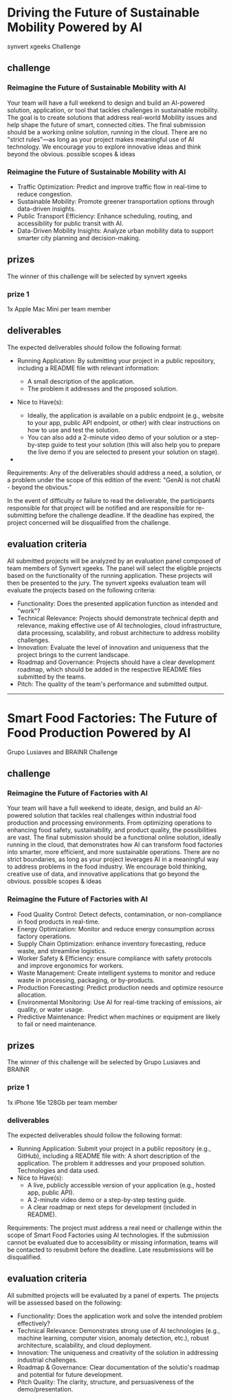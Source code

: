 # Driving the Future of Sustainable Mobility Powered by AI
synvert xgeeks Challenge

## challenge
### Reimagine the Future of Sustainable Mobility with AI
Your team will have a full weekend to design and build an AI-powered solution, application, or tool that tackles challenges in sustainable mobility. The goal is to create solutions that address real-world Mobility issues and help shape the future of smart, connected cities.
The final submission should be a working online solution, running in the cloud. There are no "strict rules"—as long as your project makes meaningful use of AI technology. We encourage you to explore innovative ideas and think beyond the obvious.
possible scopes & ideas

### Reimagine the Future of Sustainable Mobility with AI
- Traffic Optimization: Predict and improve traffic flow in real-time to reduce congestion.
- Sustainable Mobility: Promote greener transportation options through data-driven insights.
- Public Transport Efficiency: Enhance scheduling, routing, and accessibility for public transit with AI.
- Data-Driven Mobility Insights: Analyze urban mobility data to support smarter city planning and decision-making.


## prizes
The winner of this challenge will be selected by synvert xgeeks
### prize 1
1x Apple Mac Mini per team member

## deliverables
The expected deliverables should follow the following format:
- Running Application: By submitting your project in a public repository, including a README file with relevant information:
    - A small description of the application.
    - The problem it addresses and the proposed solution.
- Nice to Have(s): 
  - Ideally, the application is available on a public endpoint (e.g., website to your app, public API endpoint, or other) with clear instructions on how to use and test the solution.
  - You can also add a 2-minute video demo of your solution or a step-by-step guide to test your solution (this will also help you to prepare the live demo if you are selected to present your solution on stage).

- 
Requirements: Any of the deliverables should address a need, a solution, or a problem under the scope of this edition of the event: "GenAI is not chatAI - beyond the obvious."

In the event of difficulty or failure to read the deliverable, the participants responsible for that project will be notified and are responsible for re-submitting before the challenge deadline. If the deadline has expired, the project concerned will be disqualified from the challenge.

## evaluation criteria
All submitted projects will be analyzed by an evaluation panel composed of team members of Synvert xgeeks. The panel will select the eligible projects based on the functionality of the running application. These projects will then be presented to the jury. The synvert xgeeks evaluation team will evaluate the projects based on the following criteria:
- Functionality: Does the presented application function as intended and "work"?
- Technical Relevance: Projects should demonstrate technical depth and relevance, making effective use of AI technologies, cloud infrastructure, data processing, scalability, and robust architecture to address mobility challenges.
- Innovation: Evaluate the level of innovation and uniqueness that the project brings to the current landscape.
- Roadmap and Governance: Projects should have a clear development roadmap, which should be added in the respective README files submitted by the teams.
- Pitch: The quality of the team's performance and submitted output.

---

# Smart Food Factories: The Future of Food Production Powered by AI
Grupo Lusiaves and BRAINR Challenge

## challenge

### Reimagine the Future of Factories with AI
Your team will have a full weekend to ideate, design, and build an AI-powered solution that tackles real challenges within industrial food production and processing environments. From optimizing operations to enhancing food safety, sustainability, and product quality, the possibilities are vast.
The final submission should be a functional online solution, ideally running in the cloud, that demonstrates how AI can transform food factories into smarter, more efficient, and more sustainable operations. There are no strict boundaries, as long as your project leverages AI in a meaningful way to address problems in the food industry.
We encourage bold thinking, creative use of data, and innovative applications that go beyond the obvious.
possible scopes & ideas

### Reimagine the Future of Factories with AI
- Food Quality Control: Detect defects, contamination, or non-compliance in food products in real-time.
- Energy Optimization: Monitor and reduce energy consumption across factory operations.
- Supply Chain Optimization: enhance inventory forecasting, reduce waste, and streamline logistics.
- Worker Safety & Efficiency: ensure compliance with safety protocols and improve ergonomics for workers.
- Waste Management: Create intelligent systems to monitor and reduce waste in processing, packaging, or by-products.
- Production Forecasting: Predict production needs and optimize resource allocation.
- Environmental Monitoring: Use AI for real-time tracking of emissions, air quality, or water usage.
- Predictive Maintenance: Predict when machines or equipment are likely to fail or need maintenance.


## prizes
The winner of this challenge will be selected by Grupo Lusiaves and BRAINR

### prize 1
1x iPhone 16e 128Gb per team member

### deliverables
The expected deliverables should follow the following format:
- Running Application: Submit your project in a public repository (e.g., GitHub), including a README file with:
A short description of the application.
The problem it addresses and your proposed solution.
Technologies and data used.
- Nice to Have(s):
  - A live, publicly accessible version of your application (e.g., hosted app, public API).
  - A 2-minute video demo or a step-by-step testing guide.
  - A clear roadmap or next steps for development (included in README).

Requirements: The project must address a real need or challenge within the scope of Smart Food Factories using AI technologies.
If the submission cannot be evaluated due to accessibility or missing information, teams will be contacted to resubmit before the deadline. Late resubmissions will be disqualified.


## evaluation criteria
All submitted projects will be evaluated by a panel of experts. The projects will be assessed based on the following:
- Functionality: Does the application work and solve the intended problem effectively?
- Technical Relevance: Demonstrates strong use of AI technologies (e.g., machine learning, computer vision, anomaly detection, etc.), robust architecture, scalability, and cloud deployment.
- Innovation: The uniqueness and creativity of the solution in addressing industrial challenges.
- Roadmap & Governance: Clear documentation of the solutio's roadmap and potential for future development.
- Pitch Quality: The clarity, structure, and persuasiveness of the demo/presentation.